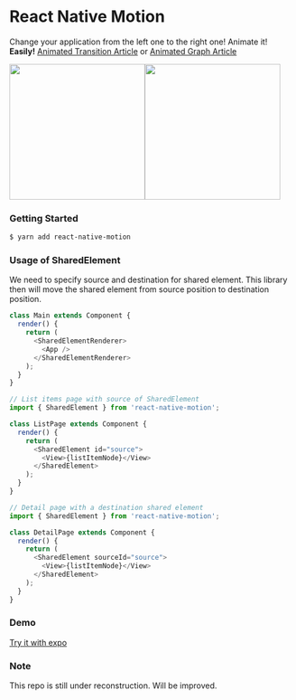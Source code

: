 # React Native Motion
Change your application from the left one to the right one! Animate it!  **Easily!** [Animated Transition Article](http://bit.ly/animated-transition) or [Animated Graph Article](http://bit.ly/animated-graph)

<img src="https://github.com/xotahal/ui-interactions-detail-view/blob/master/assets/Final%20-%20Without%20animation.gif" width="240"><img src="https://github.com/xotahal/ui-interactions-detail-view/blob/master/assets/Final.gif" width="240">

### Getting Started
```bash
$ yarn add react-native-motion
```

### Usage of SharedElement
We need to specify source and destination for shared element. This library then will move the shared element from source position to destination position.

```js
class Main extends Component {
  render() {
    return (
      <SharedElementRenderer>
        <App />
      </SharedElementRenderer>
    );
  }
}
```
```js
// List items page with source of SharedElement
import { SharedElement } from 'react-native-motion';

class ListPage extends Component {
  render() {
    return (
      <SharedElement id="source">
        <View>{listItemNode}</View>
      </SharedElement>
    );
  }
}
```
```js
// Detail page with a destination shared element
import { SharedElement } from 'react-native-motion';

class DetailPage extends Component {
  render() {
    return (
      <SharedElement sourceId="source">
        <View>{listItemNode}</View>
      </SharedElement>
    );
  }
}
```
### Demo
[Try it with expo](https://expo.io/@xotahal/react-native-motion-example)
### Note
This repo is still under reconstruction. Will be improved.
